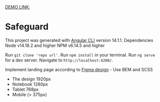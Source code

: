 [DEMO LINK](https://andriyk0.github.io/safeguards/);



# Safeguard
This project was generated with [Angular CLI](https://github.com/angular/angular-cli) version 14.1.1.
Dependencies Node v14.18.2 and higher NPM v6.14.5 and higher

Run `git clone 'repo url'`.
Run `npm install` in your terminal.
Run `ng serve` for a dev server. Navigate to `http://localhost:4200/`.


Implement landing page according to [Figma design](https://www.figma.com/file/NbQYKhk0CNLi55XrBLhqe1/Angular-trainee-tech-task-design?node-id=94%3A0) - Use BEM and SCSS
- The design 1920px
- Notebook 1280px
- Tablet 768px
- Mobile (> 375px)
